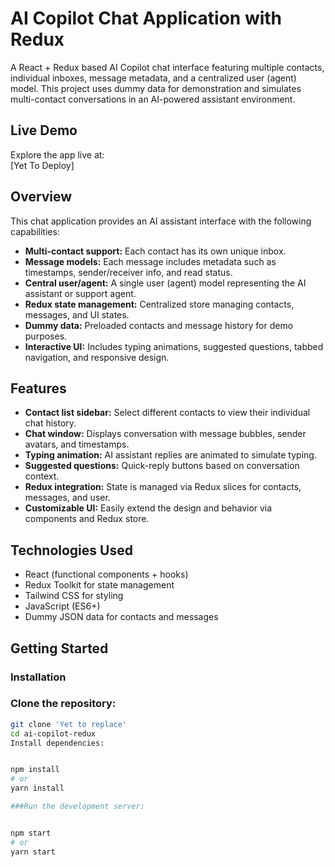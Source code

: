 # AI Copilot Chat Application with Redux

A React + Redux based AI Copilot chat interface featuring multiple contacts, individual inboxes, message metadata, and a centralized user (agent) model. This project uses dummy data for demonstration and simulates multi-contact conversations in an AI-powered assistant environment.

## Live Demo

Explore the app live at:  
[Yet To Deploy]

## Overview

This chat application provides an AI assistant interface with the following capabilities:

- **Multi-contact support:** Each contact has its own unique inbox.
- **Message models:** Each message includes metadata such as timestamps, sender/receiver info, and read status.
- **Central user/agent:** A single user (agent) model representing the AI assistant or support agent.
- **Redux state management:** Centralized store managing contacts, messages, and UI states.
- **Dummy data:** Preloaded contacts and message history for demo purposes.
- **Interactive UI:** Includes typing animations, suggested questions, tabbed navigation, and responsive design.

## Features

- **Contact list sidebar:** Select different contacts to view their individual chat history.
- **Chat window:** Displays conversation with message bubbles, sender avatars, and timestamps.
- **Typing animation:** AI assistant replies are animated to simulate typing.
- **Suggested questions:** Quick-reply buttons based on conversation context.
- **Redux integration:** State is managed via Redux slices for contacts, messages, and user.
- **Customizable UI:** Easily extend the design and behavior via components and Redux store.

## Technologies Used

- React (functional components + hooks)  
- Redux Toolkit for state management  
- Tailwind CSS for styling  
- JavaScript (ES6+)  
- Dummy JSON data for contacts and messages

## Getting Started

### Installation

### Clone the repository:

```bash
git clone 'Yet to replace'
cd ai-copilot-redux
Install dependencies:


npm install
# or
yarn install

###Run the development server:


npm start
# or
yarn start